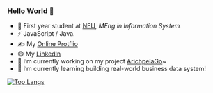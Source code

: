 ### Hello World 👋

<!--
**ivalkshfoeif/ivalkshfoeif** is a ✨ _special_ ✨ repository because its `README.md` (this file) appears on your GitHub profile.

Here are some ideas to get you started:

- 🔭 I’m currently working on my project 
- 🌱 I’m currently learning Golang and back-end technology
- 🤔 I’m looking for help with ...
- 😄 Interested in solving real world problem
- ⚡ Fun fact: ...
-->

- 🍻 First year student at [NEU](http://catalog.northeastern.edu/graduate/engineering/multidisciplinary/information-systems-msis/), _MEng in Information System_
- ⚡ JavaScript / Java.
- ✍️ My [Online Protflio](http://muxinglin.com/)
- 😄 My [LinkedIn](https://www.linkedin.com/in/muxing-lin-0a2b66200/)
- 🔭 I’m currently working on my project [ArichpelaGo](https://github.com/ivalkshfoeif/ArichpelaGo)~
- 🌱 I’m currently learning building real-world business data system!

[![Top Langs](https://github-readme-stats.vercel.app/api/top-langs/?username=ivalkshfoeif&layout=compact)](https://github.com/anuraghazra/github-readme-stats)
